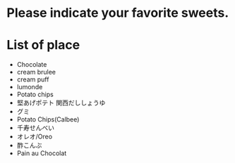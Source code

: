 # Please indicate your favorite sweets.

# List of place
- Chocolate
- cream brulee
- cream puff
- lumonde
- Potato chips
- 堅あげポテト 関西だししょうゆ
- グミ
- Potato Chips(Calbee)
- 千寿せんべい
- オレオ/Oreo
- 酢こんぶ
- Pain au Chocolat
